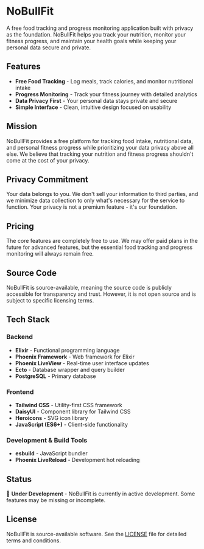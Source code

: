 # NoBullFit

A free food tracking and progress monitoring application built with privacy as the foundation. NoBullFit helps you track your nutrition, monitor your fitness progress, and maintain your health goals while keeping your personal data secure and private.

## Features

- **Free Food Tracking** - Log meals, track calories, and monitor nutritional intake
- **Progress Monitoring** - Track your fitness journey with detailed analytics
- **Data Privacy First** - Your personal data stays private and secure
- **Simple Interface** - Clean, intuitive design focused on usability

## Mission

NoBullFit provides a free platform for tracking food intake, nutritional data, and personal fitness progress while prioritizing your data privacy above all else. We believe that tracking your nutrition and fitness progress shouldn't come at the cost of your privacy.

## Privacy Commitment

Your data belongs to you. We don't sell your information to third parties, and we minimize data collection to only what's necessary for the service to function. Your privacy is not a premium feature - it's our foundation.

## Pricing

The core features are completely free to use. We may offer paid plans in the future for advanced features, but the essential food tracking and progress monitoring will always remain free.

## Source Code

NoBullFit is source-available, meaning the source code is publicly accessible for transparency and trust. However, it is not open source and is subject to specific licensing terms.

## Tech Stack

### Backend
- **Elixir** - Functional programming language
- **Phoenix Framework** - Web framework for Elixir
- **Phoenix LiveView** - Real-time user interface updates
- **Ecto** - Database wrapper and query builder
- **PostgreSQL** - Primary database

### Frontend
- **Tailwind CSS** - Utility-first CSS framework
- **DaisyUI** - Component library for Tailwind CSS
- **Heroicons** - SVG icon library
- **JavaScript (ES6+)** - Client-side functionality

### Development & Build Tools
- **esbuild** - JavaScript bundler
- **Phoenix LiveReload** - Development hot reloading

## Status

🚧 **Under Development** - NoBullFit is currently in active development. Some features may be missing or incomplete.

## License

NoBullFit is source-available software. See the [LICENSE](LICENSE) file for detailed terms and conditions.
